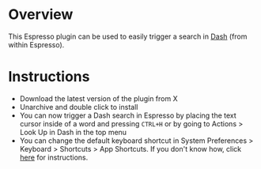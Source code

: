 Overview
====================

This Espresso plugin can be used to easily trigger a search in [Dash](http://kapeli.com/dash) (from within Espresso).


# Instructions

* Download the latest version of the plugin from X
* Unarchive and double click to install
* You can now trigger a Dash search in Espresso by placing the text cursor inside of a word and pressing `CTRL+H` or by going to Actions > Look Up in Dash in the top menu
* You can change the default keyboard shortcut in System Preferences > Keyboard > Shortcuts > App Shortcuts. If you don't know how, click [here](http://lifehacker.com/5720087/how-to-remap-any-keyboard-shortcut-in-mac-os-x) for instructions.
